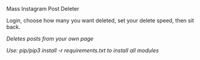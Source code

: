 Mass Instagram Post Deleter

Login, choose how many you want deleted, set your delete speed, then sit back.

*Deletes posts from your own page*

*Use: pip/pip3 install -r requirements.txt to install all modules*
